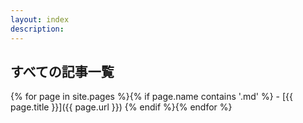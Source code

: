 ```yaml
---
layout: index
description: 
---
```


## すべての記事一覧

{% for page in site.pages %}{% if page.name contains '.md' %} - [{{ page.title }}]({{ page.url }}) 
{% endif %}{% endfor %}

